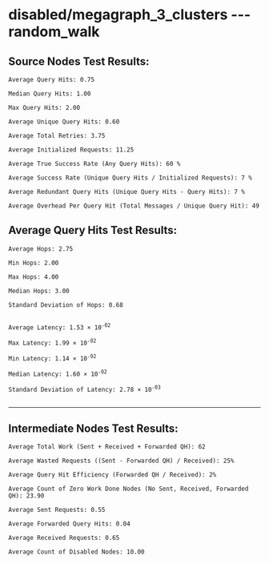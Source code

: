 # disabled/megagraph_3_clusters --- random_walk
## Source Nodes Test Results:
	Average Query Hits: 0.75

	Median Query Hits: 1.00

	Max Query Hits: 2.00

	Average Unique Query Hits: 0.60

	Average Total Retries: 3.75

	Average Initialized Requests: 11.25

	Average True Success Rate (Any Query Hits): 60 %

	Average Success Rate (Unique Query Hits / Initialized Requests): 7 %

	Average Redundant Query Hits (Unique Query Hits - Query Hits): 7 %

	Average Overhead Per Query Hit (Total Messages / Unique Query Hit): 49



## Average Query Hits Test Results:
<pre><code>Average Hops: 2.75

Min Hops: 2.00

Max Hops: 4.00

Median Hops: 3.00

Standard Deviation of Hops: 0.68


Average Latency: 1.53 × 10<sup>-02</sup>

Max Latency: 1.99 × 10<sup>-02</sup>

Min Latency: 1.14 × 10<sup>-02</sup>

Median Latency: 1.60 × 10<sup>-02</sup>

Standard Deviation of Latency: 2.78 × 10<sup>-03</sup>

</code></pre>

---------------------------------------------
## Intermediate Nodes Test Results:

	Average Total Work (Sent + Received + Forwarded QH): 62

	Average Wasted Requests ((Sent - Forwarded QH) / Received): 25%

	Average Query Hit Efficiency (Forwarded QH / Received): 2%

	Average Count of Zero Work Done Nodes (No Sent, Received, Forwarded QH): 23.90

	Average Sent Requests: 0.55

	Average Forwarded Query Hits: 0.04

	Average Received Requests: 0.65

	Average Count of Disabled Nodes: 10.00

